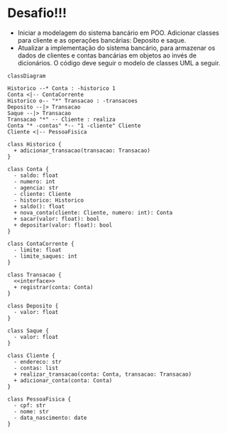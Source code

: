 # Desafio!!!

- Iniciar a modelagem do sistema bancário em POO. Adicionar classes para cliente e as operações bancárias: Deposito e saque.
- Atualizar a implementação do sistema bancário, para armazenar os dados de clientes e contas bancárias em objetos ao invés de dicionários. O código deve seguir o modelo de classes UML a seguir.

```mermaid
classDiagram

Historico --* Conta : -historico 1
Conta <|-- ContaCorrente
Historico o-- "*" Transacao : -transacoes
Deposito --|> Transacao
Saque --|> Transacao
Transacao "*" -- Cliente : realiza
Conta "* -contas" *-- "1 -cliente" Cliente
Cliente <|-- PessoaFisica

class Historico {
  + adicionar_transacao(transacao: Transacao)
}

class Conta {
  - saldo: float
  - numero: int
  - agencia: str
  - cliente: Cliente
  - historico: Historico
  + saldo(): float
  + nova_conta(cliente: Cliente, numero: int): Conta
  + sacar(valor: float): bool
  + depositar(valor: float): bool
}

class ContaCorrente {
  - limite: float
  - limite_saques: int
}

class Transacao {
  <<interface>>
  + registrar(conta: Conta)
}

class Deposito {
  - valor: float
}

class Saque {
  - valor: float
}

class Cliente {
  - endereco: str
  - contas: list
  + realizar_transacao(conta: Conta, transacao: Transacao)
  + adicionar_conta(conta: Conta)
}

class PessoaFisica {
  - cpf: str
  - nome: str
  - data_nascimento: date
}
```